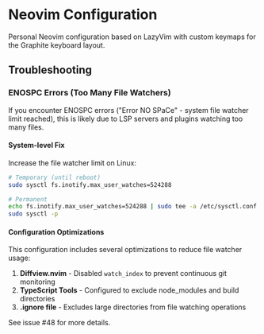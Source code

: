 # Neovim Configuration

Personal Neovim configuration based on LazyVim with custom keymaps for the Graphite keyboard layout.

## Troubleshooting

### ENOSPC Errors (Too Many File Watchers)

If you encounter ENOSPC errors ("Error NO SPaCe" - system file watcher limit reached), this is likely due to LSP servers and plugins watching too many files. 

#### System-level Fix

Increase the file watcher limit on Linux:

```bash
# Temporary (until reboot)
sudo sysctl fs.inotify.max_user_watches=524288

# Permanent
echo fs.inotify.max_user_watches=524288 | sudo tee -a /etc/sysctl.conf
sudo sysctl -p
```

#### Configuration Optimizations

This configuration includes several optimizations to reduce file watcher usage:

1. **Diffview.nvim** - Disabled `watch_index` to prevent continuous git monitoring
2. **TypeScript Tools** - Configured to exclude node_modules and build directories
3. **.ignore file** - Excludes large directories from file watching operations

See issue #48 for more details.
